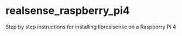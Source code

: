 # realsense_raspberry_pi4
Step by step instructions for installing librealsense on a Raspberry Pi 4

